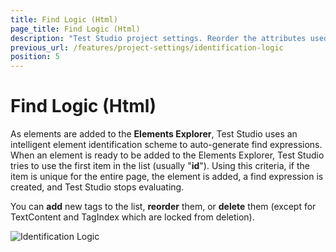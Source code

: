 ```yaml
---
title: Find Logic (Html)
page_title: Find Logic (Html)
description: "Test Studio project settings. Reorder the attributes used when building the Find logic for recorded elements in Test Studio recording test. Use custom attributes in the default find logic used to record new elements in Test Studio recording/test."
previous_url: /features/project-settings/identification-logic
position: 5
---
```

# Find Logic (Html)

As elements are added to the **Elements Explorer**, Test Studio uses an intelligent element identification scheme to auto-generate find expressions. When an element is ready to be added to the Elements Explorer, Test Studio tries to use the first item in the list (usually "**id**"). Using this criteria, if the item is unique for the entire page, the element is added, a find expression is created, and Test Studio stops evaluating.<br> 

You can **add** new tags to the list, **reorder** them, or **delete** them (except for TextContent and TagIndex which are locked from deletion).

![Identification Logic][1]

[1]: /img/features/project-settings/find-logic/fig1.png